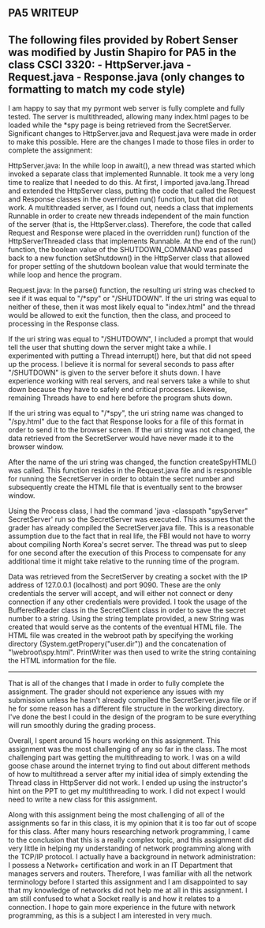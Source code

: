 PA5 WRITEUP
---------------
The following files provided by Robert Senser was modified by Justin Shapiro for PA5 in the class CSCI 3320:
	- HttpServer.java
	- Request.java
	- Response.java (only changes to formatting to match my code style)
---------------

I am happy to say that my pyrmont web server is fully complete and fully tested. The server is multithreaded, allowing many index.html pages to be loaded while the *spy page is being retrieved from the SecretServer. Significant changes to HttpServer.java and Request.java were made in order to make this possible. Here are the changes I made to those files in order to complete the assignment:

HttpServer.java: 
	In the while loop in await(), a new thread was started which invoked a separate class that implemented Runnable. It took me a very long time to realize that I needed to do this. At first, I imported java.lang.Thread and extended the HttpServer class, putting the code that called the Request and Response classes in the overridden run() function, but that did not work. A multithreaded server, as I found out, needs a class that implements Runnable in order to create new threads independent of the main function of the server (that is, the HttpServer.class). Therefore, the code that called Request and Response were placed in the overridden run() function of the HttpServerThreaded class that implements Runnable. At the end of the run() function, the boolean value of the SHUTDOWN_COMMAND was passed back to a new function setShutdown() in the HttpServer class that allowed for proper setting of the shutdown boolean value that would terminate the while loop and hence the program. 

Request.java:
	In the parse() function, the resulting uri string was checked to see if it was equal to "/*spy" or "/SHUTDOWN". If the uri string was equal to neither of these, then it was most likely equal to "index.html" and the thread would be allowed to exit the function, then the class, and proceed to processing in the Response class. 

If the uri string was equal to "/SHUTDOWN", I included a prompt that would tell the user that shutting down the server might take a while. I experimented with putting a Thread interrupt() here, but that did not speed up the process. I believe it is normal for several seconds to pass after "/SHUTDOWN" is given to the server before it shuts down. I have experience working with real servers, and real servers take a while to shut down because they have to safely end critical processes. Likewise, remaining Threads have to end here before the program shuts down.

If the uri string was equal to "/*spy", the uri string name was changed to "/spy.html" due to the fact that Response looks for a file of this format in order to send it to the browser screen. If the uri string was not changed, the data retrieved from the SecretServer would have never made it to the browser window. 

After the name of the uri string was changed, the function createSpyHTML() was called. This function resides in the Request.java file and is responsible for running the SecretServer in order to obtain the secret number and subsequently create the HTML file that is eventually sent to the browser window. 

Using the Process class, I had the command 'java -classpath \"spyServer\" SecretServer' run so the SecretServer was executed. This assumes that the grader has already compiled the SecretServer.java file. This is a reasonable assumption due to the fact that in real life, the FBI would not have to worry about compiling North Korea's secret server. The thread was put to sleep for one second after the execution of this Process to compensate for any additional time it might take relative to the running time of the program. 

Data was retrieved from the SecretServer by creating a socket with the IP address of 127.0.0.1 (localhost) and port 9090. These are the only credentials the server will accept, and will either not connect or deny connection if any other credentials were provided. I took the usage of the BufferedReader class in the SecretClient class in order to save the secret number to a string. Using the string template provided, a new String was created that would serve as the contents of the eventual HTML file. The HTML file was created in the webroot path by specifying the working directory (System.getPropery("user.dir")) and the concatenation of "\\webroot\\spy.html". PrintWriter was then used to write the string containing the HTML information for the file.

--------------------

That is all of the changes that I made in order to fully complete the assignment. The grader should not experience any issues with my submission unless he hasn't already compiled the SecretServer.java file or if he for some reason has a different file structure in the working directory. I've done the best I could in the design of the program to be sure everything will run smoothly during the grading process.

Overall, I spent around 15 hours working on this assignment. This assignment was the most challenging of any so far in the class. The most challenging part was getting the multithreading to work. I was on a wild goose chase around the internet trying to find out about different methods of how to multithread a server after my initial idea of simply extending the Thread class in HttpServer did not work. I ended up using the instructor's hint on the PPT to get my multithreading to work. I did not expect I would need to write a new class for this assignment. 

Along with this assignment being the most challenging of all of the assignments so far in this class, it is my opinion that it is too far out of scope for this class. After many hours researching network programming, I came to the conclusion that this is a really complex topic, and this assignment did very little in helping my understanding of network programming along with the TCP/IP protocol. I actually have a background in network administration: I possess a Network+ certification and work in an IT Department that manages servers and routers. Therefore, I was familiar with all the network terminology before I started this assignment and I am disappointed to say that my knowledge of networks did not help me at all in this assignment. I am still confused to what a Socket really is and how it relates to a connection. I hope to gain more experience in the future with network programming, as this is a subject I am interested in very much.
